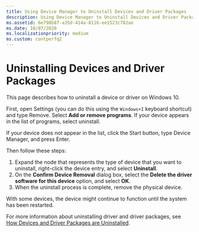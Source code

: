 ```yaml
---
title: Using Device Manager to Uninstall Devices and Driver Packages
description: Using Device Manager to Uninstall Devices and Driver Packages
ms.assetid: 6e798b87-a35d-414a-8116-ee1523c782ae
ms.date: 10/07/2020
ms.localizationpriority: medium
ms.custom: contperfq2
---
```


# Uninstalling Devices and Driver Packages

This page describes how to uninstall a device or driver on Windows 10.

First, open Settings (you can do this using the `Windows+I` keyboard shortcut) and type Remove. Select **Add or remove programs**. If your device appears in the list of programs, select uninstall.

If your device does not appear in the list, click the Start button, type Device Manager, and press Enter.

Then follow these steps:

1. Expand the node that represents the type of device that you want to uninstall, right-click the device entry, and select **Uninstall**.
2. On the **Confirm Device Removal** dialog box, select the **Delete the driver software for this device** option, and select **OK**.
3. When the uninstall process is complete, remove the physical device.

With some devices, the device might continue to function until the system has been restarted.

For more information about uninstalling driver and driver packages, see [How Devices and Driver Packages are Uninstalled](how-devices-and-driver-packages-are-uninstalled.md).

